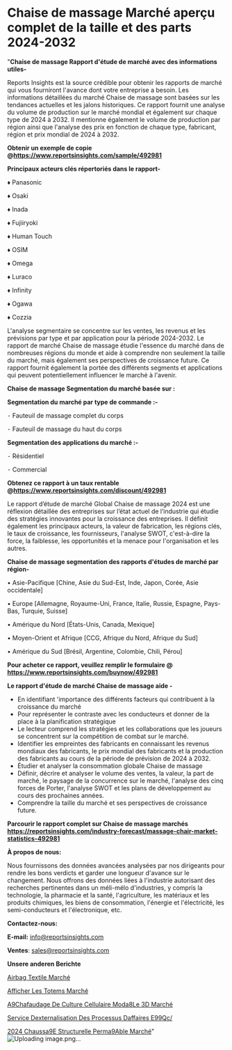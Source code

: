 # Chaise de massage Marché aperçu complet de la taille et des parts 2024-2032

"<strong>Chaise de massage Rapport d'étude de marché avec des informations utiles-</strong>

Reports Insights est la source crédible pour obtenir les rapports de marché qui vous fourniront l'avance dont votre entreprise a besoin. Les informations détaillées du marché Chaise de massage sont basées sur les tendances actuelles et les jalons historiques. Ce rapport fournit une analyse du volume de production sur le marché mondial et également sur chaque type de 2024 à 2032. Il mentionne également le volume de production par région ainsi que l'analyse des prix en fonction de chaque type, fabricant, région et prix mondial de 2024 à 2032.

<strong><b>Obtenir un exemple de copie @</b></strong><a href=https://www.reportsinsights.com/sample/492981><strong><b>https://www.reportsinsights.com/sample/492981</b></strong></a>

<b>Principaux acteurs clés répertoriés dans le rapport-</b>

<b> </b>♦ Panasonic

♦ Osaki

♦ Inada

♦ Fujiiryoki

♦ Human Touch

♦ OSIM

♦ Omega

♦ Luraco

♦ Infinity

♦ Ogawa

♦ Cozzia

L'analyse segmentaire se concentre sur les ventes, les revenus et les prévisions par type et par application pour la période 2024-2032. Le rapport de marché Chaise de massage étudie l'essence du marché dans de nombreuses régions du monde et aide à comprendre non seulement la taille du marché, mais également ses perspectives de croissance future. Ce rapport fournit également la portée des différents segments et applications qui peuvent potentiellement influencer le marché à l'avenir.

<strong>Chaise de massage Segmentation du marché basée sur :</strong>

<strong>Segmentation du marché par type de commande :-</strong>

⁃ Fauteuil de massage complet du corps

⁃ Fauteuil de massage du haut du corps

<strong>Segmentation des applications du marché :-</strong>

⁃ Résidentiel

⁃ Commercial

<strong><b>Obtenez ce rapport à un taux rentable @</b></strong><a href=https://www.reportsinsights.com/discount/492981><strong><b>https://www.reportsinsights.com/discount/492981</b></strong></a>

Le rapport d’étude de marché Global Chaise de massage 2024 est une réflexion détaillée des entreprises sur l’état actuel de l’industrie qui étudie des stratégies innovantes pour la croissance des entreprises. Il définit également les principaux acteurs, la valeur de fabrication, les régions clés, le taux de croissance, les fournisseurs, l'analyse SWOT, c'est-à-dire la force, la faiblesse, les opportunités et la menace pour l'organisation et les autres.

<strong>Chaise de massage segmentation des rapports d'études de marché par région-</strong>

• Asie-Pacifique [Chine, Asie du Sud-Est, Inde, Japon, Corée, Asie occidentale]

• Europe [Allemagne, Royaume-Uni, France, Italie, Russie, Espagne, Pays-Bas, Turquie, Suisse]

• Amérique du Nord [États-Unis, Canada, Mexique]

• Moyen-Orient et Afrique [CCG, Afrique du Nord, Afrique du Sud]

• Amérique du Sud [Brésil, Argentine, Colombie, Chili, Pérou]

<strong>Pour acheter ce rapport, veuillez remplir le formulaire @   <a href=https://www.reportsinsights.com/buynow/492981>https://www.reportsinsights.com/buynow/492981</a></strong>

<strong>Le rapport d'étude de marché Chaise de massage aide -</strong>
<ul>
  <li>En identifiant 'importance des différents facteurs qui contribuent à la croissance du marché</li>
  <li>Pour représenter le contraste avec les conducteurs et donner de la place à la planification stratégique</li>
  <li>Le lecteur comprend les stratégies et les collaborations que les joueurs se concentrent sur la compétition de combat sur le marché.</li>
  <li>Identifier les empreintes des fabricants en connaissant les revenus mondiaux des fabricants, le prix mondial des fabricants et la production des fabricants au cours de la période de prévision de 2024 à 2032.</li>
  <li>Étudier et analyser la consommation globale Chaise de massage</li>
  <li>Définir, décrire et analyser le volume des ventes, la valeur, la part de marché, le paysage de la concurrence sur le marché, l'analyse des cinq forces de Porter, l'analyse SWOT et les plans de développement au cours des prochaines années.</li>
  <li>Comprendre la taille du marché et ses perspectives de croissance future.</li>
</ul>

<strong>Parcourir le rapport complet sur Chaise de massage marchés <a href=https://reportsinsights.com/industry-forecast/massage-chair-market-statistics-492981>https://reportsinsights.com/industry-forecast/massage-chair-market-statistics-492981</a></strong>

<strong>À propos de nous:</strong>

Nous fournissons des données avancées analysées par nos dirigeants pour rendre les bons verdicts et garder une longueur d'avance sur le changement. Nous offrons des données liées à l'industrie autorisant des recherches pertinentes dans un méli-mélo d'industries, y compris la technologie, la pharmacie et la santé, l'agriculture, les matériaux et les produits chimiques, les biens de consommation, l'énergie et l'électricité, les semi-conducteurs et l'électronique, etc.

<strong>Contactez-nous:</strong>

<strong>E-mail:</strong> <a href=mailto:info@reportsinsights.com>info@reportsinsights.com</a>

<strong>Ventes</strong>: <a href=mailto:sales@reportsinsights.com>sales@reportsinsights.com</a>

<strong>Unsere anderen Berichte</strong>

<a href=https://www.linkedin.com/pulse/airbag-textile-march%C3%A9-2024-part-de-croissance-z2d3c/>Airbag Textile Marché</a>

<a href=https://www.linkedin.com/pulse/afficher-les-totems-march%C3%A9-analyse-des-applications-7aipc/>Afficher Les Totems Marché</a>

<a href=https://www.linkedin.com/pulse/%25C3%25A9chafaudage-de-culture-cellulaire-mod%25C3%25A8le-3d-march%25C3%25A9>A9Chafaudage De Culture Cellulaire Moda8Le 3D Marché</a>

<a href=https://www.linkedin.com/pulse/service-dexternalisation-des-processus-daffaires-e99qc/>Service Dexternalisation Des Processus Daffaires E99Qc/</a>

<a href=https://www.linkedin.com/pulse/2024-chauss%C3%A9e-structurelle-perm%C3%A9able-march%C3%A9-segmentation-xljkc/>2024 Chaussa9E Structurelle Perma9Able Marché</a>"
![Uploading image.png…]()
